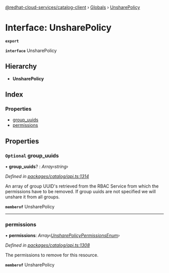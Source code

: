 [@redhat-cloud-services/catalog-client](../README.md) › [Globals](../globals.md) › [UnsharePolicy](unsharepolicy.md)

# Interface: UnsharePolicy

**`export`** 

**`interface`** UnsharePolicy

## Hierarchy

* **UnsharePolicy**

## Index

### Properties

* [group_uuids](unsharepolicy.md#optional-group_uuids)
* [permissions](unsharepolicy.md#permissions)

## Properties

### `Optional` group_uuids

• **group_uuids**? : *Array‹string›*

*Defined in [packages/catalog/api.ts:1314](https://github.com/RedHatInsights/javascript-clients/blob/master/packages/catalog/api.ts#L1314)*

An array of group UUID\'s retrieved from the RBAC Service from which the permissions have to be removed. If group uuids are not specified we will unshare it from all groups.

**`memberof`** UnsharePolicy

___

###  permissions

• **permissions**: *Array‹[UnsharePolicyPermissionsEnum](../enums/unsharepolicypermissionsenum.md)›*

*Defined in [packages/catalog/api.ts:1308](https://github.com/RedHatInsights/javascript-clients/blob/master/packages/catalog/api.ts#L1308)*

The permissions to remove for this resource.

**`memberof`** UnsharePolicy
